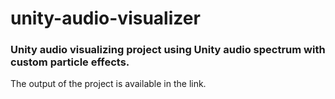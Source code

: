 # unity-audio-visualizer
### Unity audio visualizing project using Unity audio spectrum with custom particle effects.
The output of the project is available in the link.
